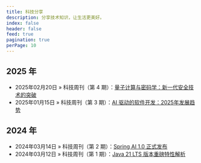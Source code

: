 ```yaml
---
title: 科技分享
description: 分享技术知识，让生活更美好。
index: false
header: false
feed: true
pagination: true
perPage: 10
---
```


## 2025 年

* 2025年02月20日 » 科技周刊（第 4 期）：[量子计算与密码学：新一代安全技术的突破](./2025/quantum-crypto.md)
* 2025年01月15日 » 科技周刊（第 3 期）：[AI 驱动的软件开发：2025年发展趋势](./2025/ai-dev-trends.md)

## 2024 年

* 2024年03月14日 » 科技周刊（第 2 期）：[Spring AI 1.0 正式发布](./2024/spring-ai-release.md)
* 2024年03月12日 » 科技周刊（第 1 期）：[Java 21 LTS 版本重磅特性解析](./2024/java21-features.md)